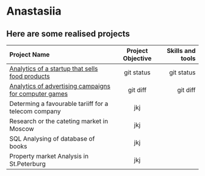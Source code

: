 # Anastasiia

## Here are some realised projects

| Project Name | Project Objective | Skills and tools |
| :---         |     :---:         |          ---:    |
| [Analytics of a startup that sells food products](nastyahodj/Anastasiia/tree/main/A/B%20test_Startup%20app%20for%20food%20shopping_Analysis%20of%20user%20behavior) | git status        | git status       |
| [Analytics of advertising campaigns for computer games](https://github.com/nastyahodj/Anastasiia/tree/main/Analysing%20and%20planning%20advertising%20campaigns%20for%20computer%20games)   | git diff          | git diff         |
| Determing a favourable tariiff for a telecom company | jkj |
| Research or the cateting market in Moscow | jkj |
| SQL Analysing of database of books | jkj | 
| Property market Analysis in St.Peterburg | jkj |
